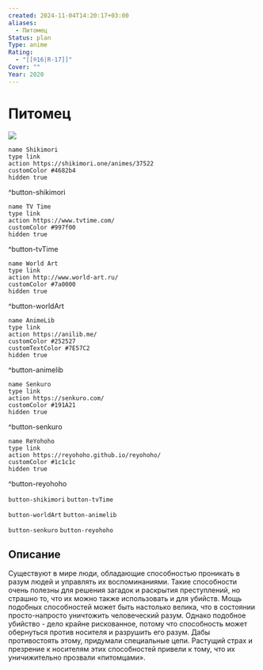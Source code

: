 ```yaml
---
created: 2024-11-04T14:20:17+03:00
aliases:
  - Питомец
Status: plan
Type: anime
Rating:
  - "[[®️16|R-17]]"
Cover: ""
Year: 2020
---
```


# Питомец

![](https://nyaa.shikimori.one/uploads/poster/animes/37522/81bdc03345a8bb002664a32a87979abe.jpeg)

```button
name Shikimori
type link
action https://shikimori.one/animes/37522
customColor #4682b4
hidden true
```
^button-shikimori

```button
name TV Time
type link
action https://www.tvtime.com/
customColor #997f00
hidden true
```
^button-tvTime

```button
name World Art
type link
action http://www.world-art.ru/
customColor #7a0000
hidden true
```
^button-worldArt

```button
name AnimeLib
type link
action https://anilib.me/
customColor #252527
customTextColor #7E57C2
hidden true
```
^button-animelib

```button
name Senkuro
type link
action https://senkuro.com/
customColor #191A21
hidden true
```
^button-senkuro

```button
name ReYohoho
type link
action https://reyohoho.github.io/reyohoho/
customColor #1c1c1c
hidden true
```
^button-reyohoho

`button-shikimori` `button-tvTime`

`button-worldArt` `button-animelib`

`button-senkuro` `button-reyohoho`

## Описание

Существуют в мире люди, обладающие способностью проникать в разум людей и управлять их воспоминаниями. Такие способности очень полезны для решения загадок и раскрытия преступлений, но страшно то, что их можно также использовать и для убийств. Мощь подобных способностей может быть настолько велика, что в состоянии просто-напросто уничтожить человеческий разум. Однако подобное убийство - дело крайне рискованное, потому что способность может обернуться против носителя и разрушить его разум. Дабы противостоять этому, придумали специальные цепи. Растущий страх и презрение к носителям этих способностей привели к тому, что их уничижительно прозвали «питомцами».

